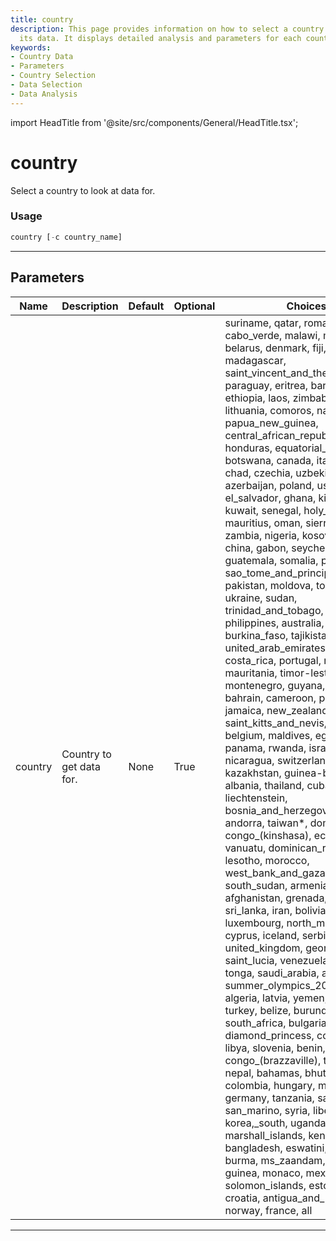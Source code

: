 ```yaml
---
title: country
description: This page provides information on how to select a country to look at
  its data. It displays detailed analysis and parameters for each country.
keywords:
- Country Data
- Parameters
- Country Selection
- Data Selection
- Data Analysis
---
```


import HeadTitle from '@site/src/components/General/HeadTitle.tsx';

<HeadTitle title="country - Covid - Alt - Reference | OpenBB Terminal Docs" />

# country

Select a country to look at data for.

### Usage

```python
country [-c country_name]
```

---

## Parameters

| Name | Description | Default | Optional | Choices |
| ---- | ----------- | ------- | -------- | ------- |
| country | Country to get data for. | None | True | suriname, qatar, romania, cabo_verde, malawi, micronesia, belarus, denmark, fiji, cambodia, madagascar, saint_vincent_and_the_grenadines, paraguay, eritrea, barbados, ethiopia, laos, zimbabwe, lithuania, comoros, namibia, spain, papua_new_guinea, central_african_republic, honduras, equatorial_guinea, botswana, canada, italy, jordan, chad, czechia, uzbekistan, azerbaijan, poland, us, el_salvador, ghana, kiribati, kuwait, senegal, holy_see, mauritius, oman, sierra_leone, zambia, nigeria, kosovo, brunei, china, gabon, seychelles, guatemala, somalia, peru, sao_tome_and_principe, sweden, pakistan, moldova, togo, niger, ukraine, sudan, trinidad_and_tobago, netherlands, philippines, australia, burkina_faso, tajikistan, united_arab_emirates, kyrgyzstan, costa_rica, portugal, mozambique, mauritania, timor-leste, vietnam, montenegro, guyana, mongolia, bahrain, cameroon, palau, jamaica, new_zealand, iraq, mali, saint_kitts_and_nevis, brazil, belgium, maldives, egypt, panama, rwanda, israel, russia, nicaragua, switzerland, kazakhstan, guinea-bissau, albania, thailand, cuba, uruguay, liechtenstein, bosnia_and_herzegovina, haiti, andorra, taiwan*, dominica, congo_(kinshasa), ecuador, malta, vanuatu, dominican_republic, lesotho, morocco, west_bank_and_gaza, lebanon, south_sudan, armenia, afghanistan, grenada, indonesia, sri_lanka, iran, bolivia, luxembourg, north_macedonia, cyprus, iceland, serbia, greece, united_kingdom, georgia, saint_lucia, venezuela, austria, tonga, saudi_arabia, argentina, summer_olympics_2020, angola, algeria, latvia, yemen, singapore, turkey, belize, burundi, ireland, south_africa, bulgaria, india, diamond_princess, cote_d'ivoire, libya, slovenia, benin, djibouti, congo_(brazzaville), tunisia, nepal, bahamas, bhutan, colombia, hungary, malaysia, germany, tanzania, samoa, san_marino, syria, liberia, korea,_south, uganda, gambia, marshall_islands, kenya, finland, bangladesh, eswatini, slovakia, burma, ms_zaandam, japan, guinea, monaco, mexico, solomon_islands, estonia, chile, croatia, antigua_and_barbuda, norway, france, all |

---
